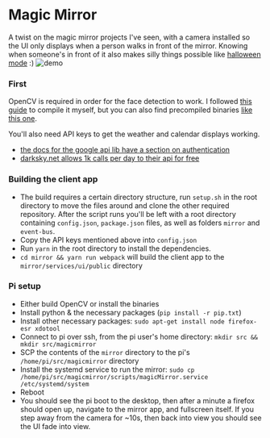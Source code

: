 
# Magic Mirror
A twist on the magic mirror projects I've seen, with a camera installed so the UI only displays when a person walks in front of the mirror. Knowing when someone's in front of it also makes silly things possible like [halloween mode](https://gfycat.com/ringeddetailedjerboa) :)
![demo](https://giant.gfycat.com/OptimalArtisticAmmonite.gif)

### First
OpenCV is required in order for the face detection to work. I followed [this guide](https://www.pyimagesearch.com/2016/04/18/install-guide-raspberry-pi-3-raspbian-jessie-opencv-3/) to compile it myself, but you can also find precompiled binaries [like this one](https://github.com/jabelone/OpenCV-for-Pi).

You'll also need API keys to get the weather and calendar displays working.
* [the docs for the google api lib have a section on authentication](https://github.com/googleapis/google-api-nodejs-client#oauth2-client)
* [darksky.net allows 1k calls per day to their api for free](https://darksky.net/dev)

### Building the client app
* The build requires a certain directory structure, run `setup.sh` in the root directory to move the files around and clone the other required repository. After the script runs you'll be left with a root directory containing `config.json`, `package.json` files, as well as folders `mirror` and `event-bus`. 
* Copy the API keys mentioned above into `config.json`
* Run `yarn` in the root directory to install the dependencies.
* `cd mirror && yarn run webpack` will build the client app to the `mirror/services/ui/public` directory


### Pi setup
* Either build OpenCV or install the binaries
* Install python & the necessary packages (`pip install -r pip.txt`)
* Install other necessary packages: `sudo apt-get install node firefox-esr xdotool`
* Connect to pi over ssh, from the pi user's home directory: `mkdir src && mkdir src/magicmirror`
* SCP the contents of the `mirror` directory to the pi's `/home/pi/src/magicmirror` directory
* Install the systemd service to run the mirror:  `sudo cp /home/pi/src/magicmirror/scripts/magicMirror.service /etc/systemd/system`
* Reboot
* You should see the pi boot to the desktop, then after a minute a firefox should open up, navigate to the mirror app, and fullscreen itself. If you step away from the camera for ~10s, then back into view you should see the UI fade into view.
